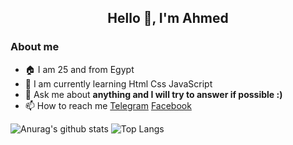 <h2 align="center">Hello 👋, I'm Ahmed</h2>
<h3>About me</h3>

- 🏠 I am 25 and from Egypt 
- 🌱 I am currently learning Html Css JavaScript
- 💬 Ask me about **anything and I will try to answer if possible :)**
- 📫 How to reach me [Telegram](https://t.me/LuckyVii) [Facebook](https://www.facebook.com/luckYViiii)

![Anurag's github stats](https://github-readme-stats.vercel.app/api?username=luckYViii&theme=radical&show_icons=true)
![Top Langs](https://github-readme-stats.vercel.app/api/top-langs/?username=luckYViii&theme=radical&show_icons=true)
